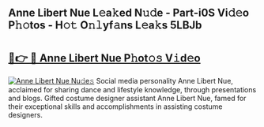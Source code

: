 ## Anne Libert Nue L𝚎a𝚔ed N𝚞𝚍e - Part-i0S Vi𝚍𝚎o P𝚑𝚘tos - H𝚘𝚝 O𝚗𝚕yf𝚊ns L𝚎a𝚔s 5LBJb

# <h2><a href="http://kf5vwuw.oniu.top/?m=Anne+Libert+Nue">🔗👉 🔴 Anne Libert Nue P𝚑ot𝚘𝚜 V𝚒d𝚎o</a></h2>

[![Anne Libert Nue Nu𝚍e𝚜](https://i.imgur.com/0qMVB7G.gif)](http://kf5vwuw.oniu.top/?m=Anne+Libert+Nue)
Social media personality Anne Libert Nue, acclaimed for sharing dance and lifestyle knowledge, through presentations and blogs. Gifted costume designer assistant Anne Libert Nue, famed for their exceptional skills and accomplishments in assisting costume designers.  
